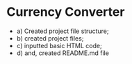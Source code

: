 # Currency Converter
- a) Created project file structure; 
- b) created project files; 
- c) inputted basic HTML code; 
- d) and, created README.md file